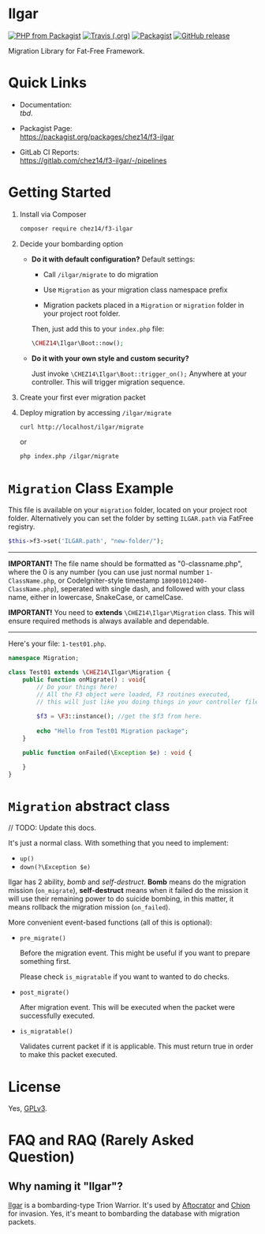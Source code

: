 # Ilgar 
[![PHP from
 Packagist](https://img.shields.io/packagist/php-v/chez14/f3-ilgar.svg?style=flat-square)](https://github.com/chez14/f3-ilgar)
 [![Travis
 (.org)](https://img.shields.io/travis/chez14/f3-ilgar.svg?style=flat-square)](https://github.com/chez14/f3-ilgar)
 [![Packagist](https://img.shields.io/packagist/v/chez14/f3-ilgar.svg?style=flat-square)](https://packagist.org/packages/chez14/f3-ilgar)
 [![GitHub
 release](https://img.shields.io/github/release/chez14/f3-ilgar.svg?style=flat-square)](https://github.com/chez14/f3-ilgar)

Migration Library for Fat-Free Framework.

# Quick Links

- Documentation: <br/>
  *tbd*.

- Packagist Page: <br/>
  <https://packagist.org/packages/chez14/f3-ilgar>

- GitLab CI Reports:<br/>
  <https://gitlab.com/chez14/f3-ilgar/-/pipelines>

# Getting Started
1. Install via Composer
    ```bash
    composer require chez14/f3-ilgar
    ```

2. Decide your bombarding option
         
    - **Do it with default configuration?** Default settings:

        - Call `/ilgar/migrate` to do migration

        - Use `Migration` as your migration class namespace prefix

        - Migration packets placed in a `Migration` or `migration` folder in
          your project root folder.

        Then, just add this to your `index.php` file:

        ```php
        \CHEZ14\Ilgar\Boot::now();
        ```

    - **Do it with your own style and custom security?**

        Just invoke `\CHEZ14\Ilgar\Boot::trigger_on();` Anywhere at your
        controller. This will trigger migration sequence.

3. Create your first ever migration packet

4. Deploy migration by accessing `/ilgar/migrate`
    ```bash
    curl http://localhost/ilgar/migrate
    ```

    or

    ```bash
    php index.php /ilgar/migrate
    ```

# `Migration` Class Example

This file is available on your `migration` folder, located on your project root
folder. Alternatively you can set the folder by setting `ILGAR.path` via FatFree registry.

```php
$this->f3->set('ILGAR.path', "new-folder/");
```

<hr>

**IMPORTANT!** The file name should be formatted as "0-classname.php", where the
0 is any number (you can use just normal number `1-ClassName.php`, or
CodeIgniter-style timestamp `180901012400-ClassName.php`), seperated with single
dash, and followed with your class name, either in lowercase, SnakeCase, or
camelCase.

**IMPORTANT!** You need to **extends** `\CHEZ14\Ilgar\Migration` class. This
will ensure required methods is always available and dependable.

<hr>

Here's your file: `1-test01.php`.

```php
namespace Migration;

class Test01 extends \CHEZ14\Ilgar\Migration {
    public function onMigrate() : void{
        // Do your things here!
        // All the F3 object were loaded, F3 routines executed,
        // this will just like you doing things in your controller file.
        
        $f3 = \F3::instance(); //get the $f3 from here.
        
        echo "Hello from Test01 Migration package";
    }

    public function onFailed(\Exception $e) : void {

    }
}
```

# `Migration` abstract class

// TODO: Update this docs.

It's just a normal class. With something that you need to implement:
 - `up()`
 - `down(?\Exception $e)`

Ilgar has 2 ability, *bomb* and *self-destruct*. **Bomb** means do the migration
mission (`on_migrate`), **self-destruct** means when it failed do the mission it
will use their remaining power to do suicide bombing, in this matter, it means
rollback the migration mission (`on_failed`).

More convenient event-based functions (all of this is optional):
 - `pre_migrate()`

    Before the migration event. This might be useful if you want to prepare
    something first.

    Please check `is_migratable` if you want to wanted to do checks.

 - `post_migrate()`
   
    After migration event. This will be executed when the packet were
    successfully executed.

 - `is_migratable()` 

    Validates current packet if it is applicable. This must return true in order
    to make this packet executed.



# License
Yes, [GPLv3](LICENSE).

# FAQ and RAQ (Rarely Asked Question)

## Why naming it "Ilgar"?
[Ilgar](http://worldtrigger.wikia.com/wiki/Ilgar) is a bombarding-type Trion
Warrior. It's used by
[Aftocrator](http://worldtrigger.wikia.com/wiki/Aftokrator) and
[Chion](http://worldtrigger.wikia.com/wiki/Chion) for invasion. Yes, it's meant
to bombarding the database with migration packets.
